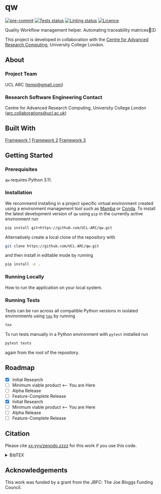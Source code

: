 # qw

[![pre-commit](https://img.shields.io/badge/pre--commit-enabled-brightgreen?logo=pre-commit&logoColor=white)](https://github.com/pre-commit/pre-commit)
[![Tests status][tests-badge]][tests-link]
[![Linting status][linting-badge]][linting-link]
[![Licence][licence-badge]](./LICENCE.md)

<!--
[![PyPI version][pypi-version]][pypi-link]
[![Conda-Forge][conda-badge]][conda-link]
[![PyPI platforms][pypi-platforms]][pypi-link]
-->

<!-- prettier-ignore-start -->
[tests-badge]:              https://github.com/UCL-ARC/qw/actions/workflows/tests.yml/badge.svg
[tests-link]:               https://github.com/UCL-ARC/qw/actions/workflows/tests.yml
[linting-badge]:            https://github.com/UCL-ARC/qw/actions/workflows/linting.yml/badge.svg
[linting-link]:             https://github.com/UCL-ARC/qw/actions/workflows/linting.yml
[conda-badge]:              https://img.shields.io/conda/vn/conda-forge/qw
[conda-link]:               https://github.com/conda-forge/qw-feedstock
[pypi-link]:                https://pypi.org/project/qw/
[pypi-platforms]:           https://img.shields.io/pypi/pyversions/qw
[pypi-version]:             https://img.shields.io/pypi/v/qw
[licence-badge]:            https://img.shields.io/badge/License-MIT-yellow.svg
<!-- prettier-ignore-end -->

Quality Workflow management helper. Automating traceability matrices[D

This project is developed in collaboration with the [Centre for Advanced Research Computing](https://ucl.ac.uk/arc), University College London.

## About

### Project Team

UCL ARC ([temp@gmail.com](mailto:temp@gmail.com))

<!-- TODO: how do we have an array of collaborators ? -->

### Research Software Engineering Contact

Centre for Advanced Research Computing, University College London
([arc.collaborations@ucl.ac.uk](mailto:arc.collaborations@ucl.ac.uk))

## Built With

<!-- TODO: can cookiecutter make a list of frameworks? -->

[Framework 1](https://something.com)
[Framework 2](https://something.com)
[Framework 3](https://something.com)

## Getting Started

### Prerequisites

<!-- Any tools or versions of languages needed to run code. For example specific Python or Node versions. Minimum hardware requirements also go here. -->

`qw` requires Python 3.11.

### Installation

<!-- How to build or install the application. -->

We recommend installing in a project specific virtual environment created using a environment management tool such as [Mamba](https://mamba.readthedocs.io/en/latest/user_guide/mamba.html) or [Conda](https://conda.io/projects/conda/en/latest/). To install the latest development version of `qw` using `pip` in the currently active environment run

```sh
pip install git+https://github.com/UCL-ARC/qw.git
```

Alternatively create a local clone of the repository with

```sh
git clone https://github.com/UCL-ARC/qw.git
```

and then install in editable mode by running

```sh
pip install -e .
```

### Running Locally

How to run the application on your local system.

### Running Tests

<!-- How to run tests on your local system. -->

Tests can be run across all compatible Python versions in isolated environments using
[`tox`](https://tox.wiki/en/latest/) by running

```sh
tox
```

To run tests manually in a Python environment with `pytest` installed run

```sh
pytest tests
```

again from the root of the repository.

## Roadmap

- [x] Initial Research
- [ ] Minimum viable product <-- You are Here
- [ ] Alpha Release
- [ ] Feature-Complete Release
- [x] Initial Research
- [ ] Minimum viable product <-- You are Here
- [ ] Alpha Release
- [ ] Feature-Complete Release

## Citation

Please cite [xx.yyy/zenodo.zzzz](https://doi.org/xx.yyy/zenodo.zzzzz) for this work if you use this code.

<details>
<summary>BibTEX</summary>

```bibtex
@article{xxx2023paper,
  title={Title},
  author={Author},
  journal={arXiv},
  year={2023}
}
```

</details>

## Acknowledgements

This work was funded by a grant from the JBFC: The Joe Bloggs Funding Council.

